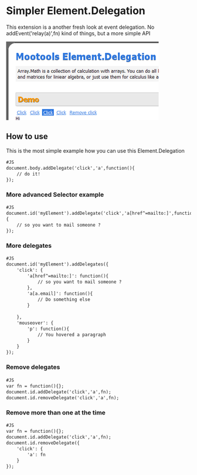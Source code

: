 Simpler Element.Delegation
=======================

This extension is a another fresh look at event delegation. No addEvent('relay(a)',fn) kind of things, but a more simple API

![Screenshot](http://github.com/arian/Element.Delegation/raw/master/screenshot.png)

How to use
----------

This is the most simple example how you can use this Element.Delegation

	#JS
    document.body.addDelegate('click','a',function(){
    	// do it!
    });
    
### More advanced Selector example

	#JS
	document.id('myElement').addDelegate('click','a[href^=mailto:]',function(){
		// so you want to mail someone ?
	});

### More delegates

	#JS
	document.id('myElement').addDelegates({
		'click': {
			'a[href^=mailto:]': function(){
				// so you want to mail someone ?
			},
			'a[a.email]': function(){
				// Do something else
			}
			
		},
		'mouseover': {
			'p': function(){
				// You hovered a paragraph
			}
		}
	});
	

### Remove delegates

	#JS
	var fn = function(){};
	document.id.addDelegate('click','a',fn);	
	document.id.removeDelegate('click','a',fn);


### Remove more than one at the time

	#JS
	var fn = function(){};
	document.id.addDelegate('click','a',fn);	
	document.id.removeDelegate({
		'click': {
			'a': fn
		}
	});

